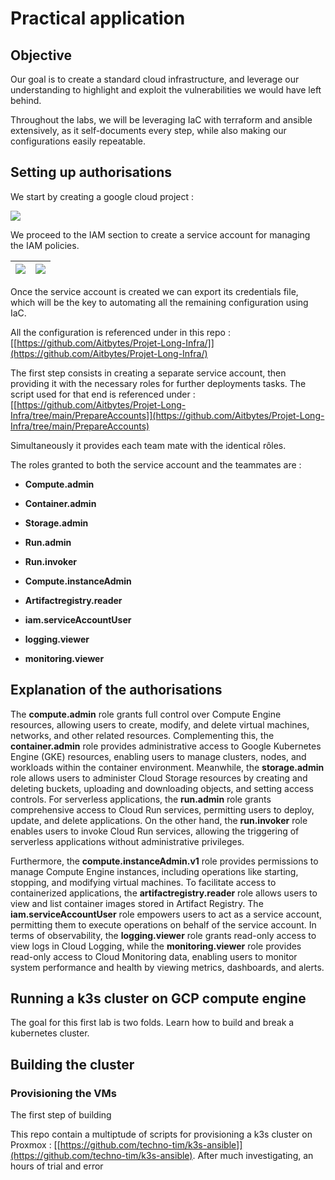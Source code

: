 # Practical application

## Objective

Our goal is to create a standard cloud infrastructure, and leverage our
understanding to highlight and exploit the vulnerabilities we would have
left behind.

Throughout the labs, we will be leveraging IaC with terraform and
ansible extensively, as it self-documents every step, while also making
our configurations easily repeatable.

## Setting up authorisations

We start by creating a google cloud project :

![](../media/image1.png)

We proceed to the IAM section to create a service account for managing
the IAM policies.

| ![](../media/image3.png) | ![](../media/image2.png) |
|------------------------------------|------------------------------------|

Once the service account is created we can export its credentials file,
which will be the key to automating all the remaining configuration
using IaC.

All the configuration is referenced under in this repo :
[[https://github.com/Aitbytes/Projet-Long-Infra/]](https://github.com/Aitbytes/Projet-Long-Infra/)

The first step consists in creating a separate service account, then
providing it with the necessary roles for further deployments tasks. The
script used for that end is referenced under :
[[https://github.com/Aitbytes/Projet-Long-Infra/tree/main/PrepareAccounts]](https://github.com/Aitbytes/Projet-Long-Infra/tree/main/PrepareAccounts)

Simultaneously it provides each team mate with the identical rôles.

The roles granted to both the service account and the teammates are :

-   **Compute.admin**

-   **Container.admin**

-   **Storage.admin**

-   **Run.admin**

-   **Run.invoker**

-   **Compute.instanceAdmin**

-   **Artifactregistry.reader**

-   **iam.serviceAccountUser**

-   **logging.viewer**

-   **monitoring.viewer**

## Explanation of the authorisations

The **compute.admin** role grants full control over Compute Engine
resources, allowing users to create, modify, and delete virtual
machines, networks, and other related resources. Complementing this, the
**container.admin** role provides administrative access to Google
Kubernetes Engine (GKE) resources, enabling users to manage clusters,
nodes, and workloads within the container environment. Meanwhile, the
**storage.admin** role allows users to administer Cloud Storage
resources by creating and deleting buckets, uploading and downloading
objects, and setting access controls. For serverless applications, the
**run.admin** role grants comprehensive access to Cloud Run services,
permitting users to deploy, update, and delete applications. On the
other hand, the **run.invoker** role enables users to invoke Cloud Run
services, allowing the triggering of serverless applications without
administrative privileges.

Furthermore, the **compute.instanceAdmin.v1** role provides permissions
to manage Compute Engine instances, including operations like starting,
stopping, and modifying virtual machines. To facilitate access to
containerized applications, the **artifactregistry.reader** role allows
users to view and list container images stored in Artifact Registry. The
**iam.serviceAccountUser** role empowers users to act as a service
account, permitting them to execute operations on behalf of the service
account. In terms of observability, the **logging.viewer** role grants
read-only access to view logs in Cloud Logging, while the
**monitoring.viewer** role provides read-only access to Cloud Monitoring
data, enabling users to monitor system performance and health by viewing
metrics, dashboards, and alerts.

## Running a k3s cluster on GCP compute engine

The goal for this first lab is two folds. Learn how to build and break a
kubernetes cluster.

## Building the cluster

### Provisioning the VMs

The first step of building

This repo contain a multiptude of scripts for provisioning a k3s cluster
on Proxmox :
[[https://github.com/techno-tim/k3s-ansible]](https://github.com/techno-tim/k3s-ansible).
After much investigating, an hours of trial and error
